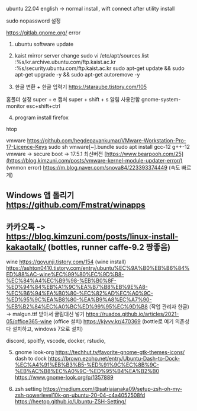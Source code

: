 ubuntu 22.04 english -> normal install, wift connect after utility install

sudo nopassword 설정

https://gitlab.gnome.org/ error

1. ubuntu software update

2. kaist mirror server change
sudo vi /etc/apt/sources.list
:%s/kr.archive.ubuntu.com/ftp.kaist.ac.kr
:%s/security.ubuntu.com/ftp.kaist.ac.kr
sudo apt-get update && sudo apt-get upgrade -y && sudo apt-get autoremove -y

3. 한글 변환 + 한글 입력기
https://staraube.tistory.com/105

홈폴더 설정 super + e
캡처 super + shift + s
알림 사용안함
gnome-system-monitor esc+shift+ctrl

4. program install
firefox

htop

vmware
https://github.com/hegdepavankumar/VMware-Workstation-Pro-17-Licence-Keys
sudo sh vmware[~].bundle
sudo apt install gcc-12 g++-12
vmware -> secure boot -> 17.5.1 최신버전
[https://www.bearpooh.com/25](https://blog.kimzuni.com/posts/vmware-kernel-module-updater-error/) (vmmon error)
https://m.blog.naver.com/snova84/223393374449 (속도 빠르게)

Windows 앱 돌리기
https://github.com/Fmstrat/winapps
------------------------------------
카카오톡 -> 
https://blog.kimzuni.com/posts/linux-install-kakaotalk/ (bottles, runner caffe-9.2 짱좋음) 
---------------
wine
https://goyunji.tistory.com/154 (wine install)
https://ashton0410.tistory.com/entry/ubuntu%EC%9A%B0%EB%B6%84%ED%88%AC-wine%EC%99%80%EC%9D%B8-%EC%84%A4%EC%B9%98-%EB%B0%8F-%ED%94%84%EB%A1%9C%EA%B7%B8%EB%9E%A8-%EC%B6%94%EA%B0%80-%EC%82%AD%EC%A0%9C-%ED%95%9C%EA%B8%80-%EA%B9%A8%EC%A7%90-%EB%B2%84%EC%A0%BC%ED%99%95%EC%9D%B8 (작업 관리자 한글) -> malgun.ttf 받아서 굴림대신 넣기
https://ruados.github.io/articles/2021-05/office365-wine (office 설치)
https://kjvvv.kr/470369 (bottle로 여기 의존성 다 설치하고, windows 7으로 설치)

discord, spoitfy, vscode, docker, rstudio, 

5. gnome look-org
https://techhut.tv/favorite-gnome-gtk-themes-icons/
dash to dock
https://brown.ezphp.net/entry/Ubuntu-Dash-to-Dock-%EC%A4%91%EB%B3%B5-%ED%91%9C%EC%8B%9C-%EB%AC%B8%EC%A0%9C-%ED%95%B4%EA%B2%B0
https://www.gnome-look.org/p/1357889

7. zsh setting
https://medium.com/@satriajanaka09/setup-zsh-oh-my-zsh-powerlevel10k-on-ubuntu-20-04-c4a4052508fd
https://heetop.github.io/Ubuntu-ZSH-Setting/

